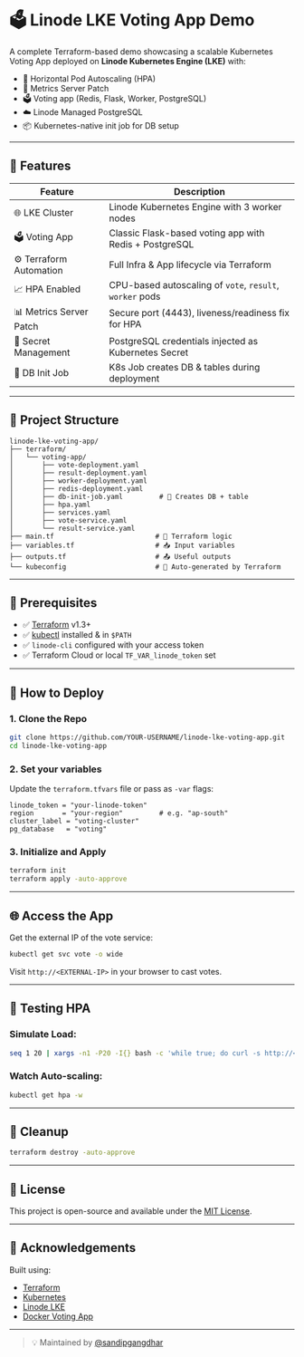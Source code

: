 # 🗳️ Linode LKE Voting App Demo

A complete Terraform-based demo showcasing a scalable Kubernetes Voting App deployed on **Linode Kubernetes Engine (LKE)** with:

- 🔄 Horizontal Pod Autoscaling (HPA)
- 🧠 Metrics Server Patch
- 🗳️ Voting app (Redis, Flask, Worker, PostgreSQL)
- ☁️ Linode Managed PostgreSQL
- 📦 Kubernetes-native init job for DB setup

---

## 🚀 Features

| Feature                        | Description                                                  |
|-------------------------------|--------------------------------------------------------------|
| 🌐 LKE Cluster                 | Linode Kubernetes Engine with 3 worker nodes                |
| 🗳️ Voting App                 | Classic Flask-based voting app with Redis + PostgreSQL      |
| ⚙️ Terraform Automation       | Full Infra & App lifecycle via Terraform                    |
| 📈 HPA Enabled                 | CPU-based autoscaling of `vote`, `result`, `worker` pods    |
| 📊 Metrics Server Patch       | Secure port (4443), liveness/readiness fix for HPA          |
| 🔐 Secret Management           | PostgreSQL credentials injected as Kubernetes Secret        |
| 🧩 DB Init Job                | K8s Job creates DB & tables during deployment               |

---

## 📁 Project Structure

```
linode-lke-voting-app/
├── terraform/
│   └── voting-app/
│       ├── vote-deployment.yaml
│       ├── result-deployment.yaml
│       ├── worker-deployment.yaml
│       ├── redis-deployment.yaml
│       ├── db-init-job.yaml         # 🔁 Creates DB + table
│       ├── hpa.yaml
│       ├── services.yaml
│       ├── vote-service.yaml
│       └── result-service.yaml
├── main.tf                         # 🧠 Terraform logic
├── variables.tf                    # 📥 Input variables
├── outputs.tf                      # 📤 Useful outputs
└── kubeconfig                      # 🔑 Auto-generated by Terraform
```

---

## 🧰 Prerequisites

- ✅ [Terraform](https://www.terraform.io/downloads.html) v1.3+
- ✅ [kubectl](https://kubernetes.io/docs/tasks/tools/) installed & in `$PATH`
- ✅ `linode-cli` configured with your access token
- ✅ Terraform Cloud or local `TF_VAR_linode_token` set

---

## 🚀 How to Deploy

### 1. Clone the Repo

```bash
git clone https://github.com/YOUR-USERNAME/linode-lke-voting-app.git
cd linode-lke-voting-app
```

### 2. Set your variables

Update the `terraform.tfvars` file or pass as `-var` flags:

```hcl
linode_token = "your-linode-token"
region       = "your-region"         # e.g. "ap-south"
cluster_label = "voting-cluster"
pg_database   = "voting"
```

### 3. Initialize and Apply

```bash
terraform init
terraform apply -auto-approve
```

---

## 🌐 Access the App

Get the external IP of the vote service:

```bash
kubectl get svc vote -o wide
```

Visit `http://<EXTERNAL-IP>` in your browser to cast votes.

---

## 🔬 Testing HPA

### Simulate Load:

```bash
seq 1 20 | xargs -n1 -P20 -I{} bash -c 'while true; do curl -s http://<EXTERNAL-IP> -d "vote=a" > /dev/null; done'
```

### Watch Auto-scaling:

```bash
kubectl get hpa -w
```

---

## 🧹 Cleanup

```bash
terraform destroy -auto-approve
```

---

## 📝 License

This project is open-source and available under the [MIT License](LICENSE).

---

## 🙌 Acknowledgements

Built using:
- [Terraform](https://terraform.io)
- [Kubernetes](https://kubernetes.io)
- [Linode LKE](https://www.linode.com/products/kubernetes/)
- [Docker Voting App](https://github.com/dockersamples/example-voting-app)

---

> 💡 Maintained by [@sandipgangdhar](https://github.com/sandipgangdhar)

